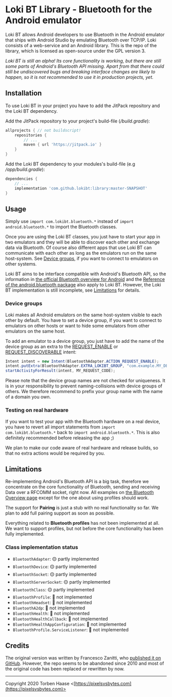 # Loki BT Library - Bluetooth for the Android emulator

Loki BT allows Android developers to use Bluetooth in the Android emulator that ships with Android Studio by emulating Bluetooth over TCP/IP. Loki consists of a web-service and an Android library. This is the repo of the library, which is licensed as open-source under the GPL version 3.

*Loki BT is still an alpha! Its core functionality is working, but there are still some parts of Android's Bluetooth API missing. Apart from that there could still be undiscovered bugs and breaking interface changes are likely to happen, so it is not recommended to use it in production projects, yet.*

## Installation

To use Loki BT in your project you have to add the JitPack repository and the Loki BT dependency.

Add the JitPack repository to your project's build-file (*/build.gradle*):

```gradle
allprojects { // not buildscript!
    repositories {
        // ...
        maven { url 'https://jitpack.io' }
    }
}
```

Add the Loki BT dependency to your modules's build-file (e.g */app/build.gradle*):

```gradle
dependencies {
    // ...
    implementation 'com.github.lokibt:library:master-SNAPSHOT'
}
```
## Usage

Simply use `import com.lokibt.bluetooth.*` instead of `import android.bluetooth.*` to import the Bluetooth classes.

Once you are using the Loki BT classes, you just have to start your app in two emulators and they will be able to discover each other and exchange data via Bluetooth. Of course also different apps that use Loki BT can communicate with each other as long as the emulators run on the same host-system. See [Device groups](#device-groups), if you want to connect to emulators on other systems.

Loki BT aims to be interface compatible with Android's Bluetooth API, so the information in [the official Bluetooth overview for Android](https://developer.android.com/guide/topics/connectivity/bluetooth) and the [Reference of the android.bluetooth package](https://developer.android.com/reference/android/bluetooth/package-summary) also apply to Loki BT. However, the Loki BT implementation is still incomplete, see [Limitations](#limitations) for details.

### Device groups

Loki makes all Android emulators on the same host-system visible to each other by default. You have to set a device group, if you want to connect to emulators on other hosts or want to hide some emulators from other emulators on the same host.

To add an emulator to a device group, you just have to add the name of the device group as an extra to the [REQUEST_ENABLE](https://developer.android.com/reference/android/bluetooth/BluetoothAdapter#ACTION_REQUEST_ENABLE) or [REQUEST_DISCOVERABLE](https://developer.android.com/reference/android/bluetooth/BluetoothAdapter#ACTION_REQUEST_DISCOVERABLE) intent:

```Java
Intent intent = new Intent(BluetoothAdapter.ACTION_REQUEST_ENABLE);
intent.putExtra(BluetoothAdapter.EXTRA_LOKIBT_GROUP, "com.example.MY_DEVICE_GROUP_NAME");
startActivityForResult(intent, MY_REQUEST_CODE);
```
Please note that the device group names are not checked for uniqueness. It is in your responsibility to prevent naming-collisions with device groups of others. We therefore recommend to prefix your group name with the name of a domain you own.

### Testing on real hardware

If you want to test your app with the Bluetooth hardware on a real device, you have to revert all import statements from `import com.lokibt.bluetooth.*` back to `import android.bluetooth.*`. This is also definitely recommended before releasing the app ;)

We plan to make our code aware of real hardware and release builds, so that no extra actions would be required by you.

## Limitations

Re-implementing Android's Bluetooth API is a big task, therefore we concentrate on the core functionality of Bluetooth, sending and receiving Data over a RFCOMM socket, right now. All examples on [the Bluetooth Overview page](https://developer.android.com/guide/topics/connectivity/bluetooth) except for the one about using profiles should work.

The support for **Pairing** is just a stub with no real functionality so far. We plan to add full pairing support as soon as possible.

Everything related to **Bluetooth profiles** has not been implemented at all. We want to support profiles, but not before the core functionality has been fully implemented.

### Class implementation status

* `BluetoothAdapter`: 🟡 partly implemented
* `BluetoothDevice`: 🟡 partly implemented
* `BluetoothSocket`: 🟡 partly implemented
* `BluetoothServerSocket`: 🟡 partly implemented
* `BluetoothClass`: 🟡 partly implemented
* `BluetoothProfile`: 🔴 not implemented
* `BluetoothHeadset`: 🔴 not implemented
* `BluetoothA2dp`: 🔴 not implemented
* `BluetoothHealth`: 🔴 not implemented
* `BluetoothHealthCallback`: 🔴 not implemented
* `BluetoothHealthAppConfiguration`: 🔴 not implemented
* `BluetoothProfile.ServiceListener`: 🔴 not implemented

## Credits

The original version was written by Francesco Zanitti, who [published it on GitHub](https://github.com/cheng81/Android-Bluetooth-Simulator/). However, the repo seems to be abandoned since 2010 and most of the original code has been replaced or rewritten by now.

----

Copyright 2020 Torben Haase \<[https://pixelsvsbytes.com](https://pixelsvsbytes.com)>
